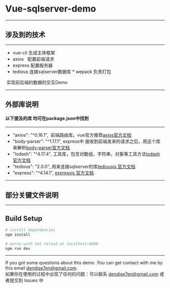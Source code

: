 Vue-sqlserver-demo
=================================== 

---

## 涉及到的技术

---

> 
 * vue-cli 生成主体框架
 * axios   配置前端请求  
 * express 配置服务器  
 * tedious 连接sqlserver数据库 
 * wepack  负责打包
  
  实现前后端的数据的交互Demo



---

## 外部库说明

#### 以下提及的库 均可在package.json中找到

---

* "axios": "^0.16.1",  前端路由库。vue官方推荐[axios官方文档](https://github.com/mzabriskie/axios/blob/master/README.md)<br />
* "body-parser": "^1.17.1",  express中 接收到前端发来的请求之后，用这个库来解析[body-parser官方文档](https://github.com/expressjs/body-parser)<br />
* "lodash": "^4.17.4",  工具库，包含对数组，字符串，对象等工具方法[lodash 官方文档](https://lodash.com/docs/4.17.4)<br />
* "tedious": "2.0.0",   用来连接sqlserver的库[tediousjs 官方文档](http://tediousjs.github.io/tedious/api-connection.html)<br />
* "express": "^4.14.1",  [expressjs 官方文档](http://expressjs.com/)<br />


---

## 部分关键文件说明

---

## Build Setup



``` bash
# install dependencies
npm install

# serve with hot reload at localhost:8080
npm run dev

```

---

If you got some questions about this demo .You can get contact with me by this email dendise7en@gmail.com.<br />
如果你在使用的过程中出现了任何的问题：可以联系 dendise7en@gmail.com 或者提交到 Issues 中
